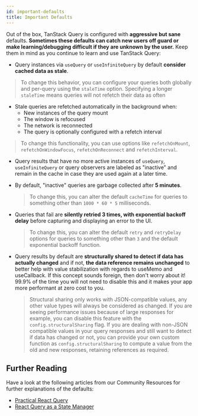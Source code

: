 ```yaml
---
id: important-defaults
title: Important Defaults
---
```


Out of the box, TanStack Query is configured with **aggressive but sane** defaults. **Sometimes these defaults can catch new users off guard or make learning/debugging difficult if they are unknown by the user.** Keep them in mind as you continue to learn and use TanStack Query:

- Query instances via `useQuery` or `useInfiniteQuery` by default **consider cached data as stale**.

> To change this behavior, you can configure your queries both globally and per-query using the `staleTime` option. Specifying a longer `staleTime` means queries will not refetch their data as often

- Stale queries are refetched automatically in the background when:
  - New instances of the query mount
  - The window is refocused
  - The network is reconnected
  - The query is optionally configured with a refetch interval

> To change this functionality, you can use options like `refetchOnMount`, `refetchOnWindowFocus`, `refetchOnReconnect` and `refetchInterval`.

- Query results that have no more active instances of `useQuery`, `useInfiniteQuery` or query observers are labeled as "inactive" and remain in the cache in case they are used again at a later time.
- By default, "inactive" queries are garbage collected after **5 minutes**.

  > To change this, you can alter the default `cacheTime` for queries to something other than `1000 * 60 * 5` milliseconds.

- Queries that fail are **silently retried 3 times, with exponential backoff delay** before capturing and displaying an error to the UI.

  > To change this, you can alter the default `retry` and `retryDelay` options for queries to something other than `3` and the default exponential backoff function.

- Query results by default are **structurally shared to detect if data has actually changed** and if not, **the data reference remains unchanged** to better help with value stabilization with regards to useMemo and useCallback. If this concept sounds foreign, then don't worry about it! 99.9% of the time you will not need to disable this and it makes your app more performant at zero cost to you.

  > Structural sharing only works with JSON-compatible values, any other value types will always be considered as changed. If you are seeing performance issues because of large responses for example, you can disable this feature with the `config.structuralSharing` flag. If you are dealing with non-JSON compatible values in your query responses and still want to detect if data has changed or not, you can provide your own custom function as `config.structuralSharing` to compute a value from the old and new responses, retaining references as required.

[//]: # 'Materials'

## Further Reading

Have a look at the following articles from our Community Resources for further explanations of the defaults:

- [Practical React Query](../community/tkdodos-blog#1-practical-react-query)
- [React Query as a State Manager](../community/tkdodos-blog#10-react-query-as-a-state-manager)

[//]: # 'Materials'
